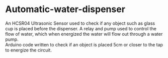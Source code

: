 # Automatic-water-dispenser
An HCSR04 Ultrasonic Sensor used to check if any object such as glass cup is placed before the dispenser.
A relay and pump used to control the flow of water, which when energized the water will flow out through a water pump.  
Arduino code written to check if an object is placed 5cm or closer to the tap to energize the circuit. 
